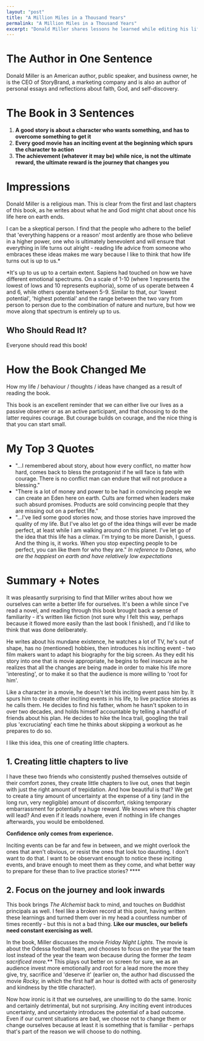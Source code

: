 ```yaml
---
layout: "post"
title: "A Million Miles in a Thousand Years"
permalink: "A Million Miles in a Thousand Years"
excerpt: "Donald Miller shares lessons he learned while editing his life. Key takeaway, we can create instigating events in our lives, and it's how we interact with instigating events (of our own creation or otherwise) that is really important"
---
```

# The Author in One Sentence

Donald Miller is an American author, public speaker, and business owner, he is the CEO of StoryBrand, a marketing company and is also an author of personal essays and reflections about faith, God, and self-discovery.

# The Book in 3 Sentences

1. **A good story is about a character who wants something, and has to overcome something to get it**
2. **Every good movie has an inciting event at the beginning which spurs the character to action**
3. **The achievement (whatever it may be) while nice, is not the ultimate reward, the ultimate reward is the journey that changes you**

# Impressions

Donald Miller is a religious man. This is clear from the first and last chapters of this book, as he writes about what he and God might chat about once his life here on earth ends. 

I can be a skeptical person. I find that the people who adhere to the belief that 'everything happens or a reason' most ardently are those who believe in a higher power, one who is ultimately benevolent and will ensure that everything in life turns out alright - reading life advice from someone who embraces these ideas makes me wary because I like to think that how life turns out is up to us.*

*It's up to us up to a certain extent. Sapiens had touched on how we have different emotional spectrums. On a scale of 1-10 (where 1 represents the lowest of lows and 10 represents euphoria), some of us operate between 4 and 6, while others operate between 5-9. Similar to that, our 'lowest potential', 'highest potential' and the range between the two vary from person to person due to the combination of nature and nurture, but how we move along that spectrum is entirely up to us. 

## Who Should Read It?

Everyone should read this book!

# How the Book Changed Me

How my life / behaviour / thoughts / ideas have changed as a result of reading the book.

This book is an excellent reminder that we can either live our lives as a passive observer or as an active participant, and that choosing to do the latter requires courage. But courage builds on courage, and the nice thing is that you can start small.

# My Top 3 Quotes

- "...I remembered about story, about how every conflict, no matter how hard, comes back to bless the protagonist if he will face is fate with courage. There is no conflict man can endure that will not produce a blessing."
- "There is a lot of money and power to be had in convincing people we can create an Eden here on earth. Cults are formed when leaders make such absurd promises. Products are sold convincing people that they are missing out on a perfect life."
- "...I've lied some good stories now, and those stories have improved the quality of my life. But I've also let go of the idea things will ever be made perfect, at least while I am walking around on this planet. I've let go of the idea that this life has a climax. I'm trying to be more Danish, I guess. And the thing is, it works. When you stop expecting people to be perfect, you can like them for who they are." *In reference to Danes, who are the happiest on earth and have relatively low expectations*

# Summary + Notes

It was pleasantly surprising to find that Miller writes about how we ourselves can write a better life for ourselves. It's been a while since I've read a novel, and reading through this book brought back a sense of familiarity - it's written like fiction (not sure why I felt this way, perhaps because it flowed more easily than the last book I finished), and I'd like to think that was done deliberately. 

He writes about his mundane existence, he watches a lot of TV, he's out of shape, has no (mentioned) hobbies, then introduces his inciting event - two film makers want to adapt his biography for the big screen. As they edit his story into one that is movie appropriate, he begins to feel insecure as he realizes that all the changes are being made in order to make his life more 'interesting', or to make it so that the audience is more willing to 'root for him'.

Like a character in a movie, he doesn't let this inciting event pass him by. It spurs him to create other inciting events in his life, to live practice stories as he calls them. He decides to find his father, whom he hasn't spoken to in over two decades, and holds himself accountable by telling a handful of friends about his plan. He decides to hike the Inca trail, googling the trail plus 'excruciating' each time he thinks about skipping a workout as he prepares to do so. 

I like this idea, this one of creating little chapters.

## 1. Creating little chapters to live

I have these two friends who consistently pushed themselves outside of their comfort zones, they create little chapters to live out, ones that begin with just the right amount of trepidation. And how beautiful is that? We get to create a tiny amount of uncertainty at the expense of a tiny (and in the long run, very negligible) amount of discomfort, risking temporary embarrassment for potentially a huge reward. We knows where this chapter will lead? And even if it leads nowhere, even if nothing in life changes afterwards, you would be emboldened. 

**Confidence only comes from experience.** 

Inciting events can be far and few in between, and we might overlook the ones that aren't obvious, or resist the ones that look too daunting. I don't want to do that. I want to be observant enough to notice these inciting events, and brave enough to meet them as they come, and what better way to prepare for these than to live practice stories? **** 

## 2. Focus on the journey and look inwards

This book brings *The Alchemist* back to mind, and touches on Buddhist principals as well. I feel like a broken record at this point, having written these learnings and turned them over in my head a countless number of times recently - but this is not a bad thing. **Like our muscles, our beliefs need constant exercising as well.**

In the book, Miller discusses the movie *Friday Night Lights*. The movie is about the Odessa football team, and chooses to focus on the year the team lost instead of the year the team won because during the former **the team sacrificed more*.*** This plays out better on screen for sure, we as an audience invest more emotionally and root for a lead more the more they give, try, sacrifice and 'deserve it' (earlier on, the author had discussed the movie *Rocky,* in which the first half an hour is dotted with acts of generosity and kindness by the title character). 

Now how ironic is it that we ourselves, are unwilling to do the same. Ironic and certainly detrimental, but not surprising. Any inciting event introduces uncertainty, and uncertainty introduces the potential of a bad outcome. Even if our current situations are bad, we choose not to change them or change ourselves because at least it is something that is familiar - perhaps that's part of the reason we will choose to do nothing.